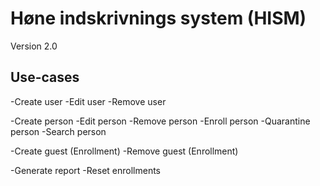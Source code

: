 Høne indskrivnings system (HISM)
================================

Version 2.0

Use-cases
---------
-Create user
-Edit user
-Remove user

-Create person
-Edit person
-Remove person
-Enroll person
-Quarantine person
-Search person

-Create guest (Enrollment)
-Remove guest (Enrollment)

-Generate report
-Reset enrollments
